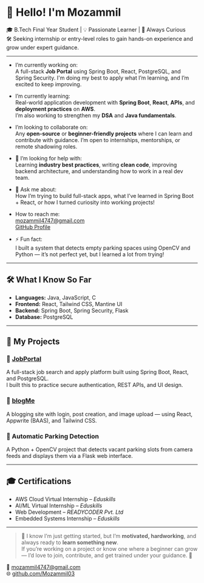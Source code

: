 <!--
**Mozammil03/Mozammil03** is a ✨ _special_ ✨ repository because its `README.md` (this file) appears on your GitHub profile.

Here are some ideas to get you started:

- 🔭 I’m currently working on ...
- 🌱 I’m currently learning ...
- 👯 I’m looking to collaborate on ...
- 🤔 I’m looking for help with ...
- 💬 Ask me about ...
- 📫 How to reach me: ...
- 😄 Pronouns: ...
- ⚡ Fun fact: ...
-->

# 👋 Hello! I'm Mozammil

🎓 B.Tech Final Year Student | 💡 Passionate Learner | 🧠 Always Curious  
🛠️ Seeking internship or entry-level roles to gain hands-on experience and grow under expert guidance.

---

-  I’m currently working on:  
  A full-stack **Job Portal** using Spring Boot, React, PostgreSQL, and Spring Security. I'm doing my best to apply what I’m learning, and I’m excited to keep improving.

-  I’m currently learning:  
  Real-world application development with **Spring Boot**, **React**, **APIs**, and **deployment practices** on **AWS**.  
  I’m also working to strengthen my **DSA** and **Java fundamentals**.

-  I’m looking to collaborate on:  
  Any **open-source** or **beginner-friendly projects** where I can learn and contribute with guidance. I’m open to internships, mentorships, or remote shadowing roles.

- 🤔 I’m looking for help with:  
  Learning **industry best practices**, writing **clean code**, improving backend architecture, and understanding how to work in a real dev team.

- 💬 Ask me about:  
  How I’m trying to build full-stack apps, what I’ve learned in Spring Boot + React, or how I turned curiosity into working projects!

-  How to reach me:  
  [mozammil4747@gmail.com](mailto:mozammil4747@gmail.com)  
  [GitHub Profile](https://github.com/Mozammil03)

- ⚡ Fun fact:  
  I built a system that detects empty parking spaces using OpenCV and Python — it’s not perfect yet, but I learned a lot from trying!

---

## 🛠️ What I Know So Far

- **Languages:** Java, JavaScript, C  
- **Frontend:** React, Tailwind CSS, Mantine UI  
- **Backend:** Spring Boot, Spring Security, Flask  
- **Database:** PostgreSQL  


---

## 📌 My Projects

### 🔹 [JobPortal](https://github.com/Mozammil03/Job_portal_test)  
A full-stack job search and apply platform built using Spring Boot, React, and PostgreSQL.  
I built this to practice secure authentication, REST APIs, and UI design.

### 🔹 [blogMe](https://github.com/Mozammil03/blogMe)  
A blogging site with login, post creation, and image upload — using React, Appwrite (BAAS), and Tailwind CSS.

### 🔹 Automatic Parking Detection  
A Python + OpenCV project that detects vacant parking slots from camera feeds and displays them via a Flask web interface.

---

## 🎓 Certifications
- AWS Cloud Virtual Internship – *Eduskills*
- AI/ML Virtual Internship – *Eduskills*
- Web Development – *READYCODER Pvt. Ltd*
- Embedded Systems Internship – *Eduskills*

---

> 💭 I know I’m just getting started, but I’m **motivated, hardworking**, and always ready to **learn something new**.  
> If you’re working on a project or know one where a beginner can grow — I’d love to join, contribute, and get trained under your guidance. 🙏

📧 [mozammil4747@gmail.com](mailto:mozammil4747@gmail.com)  
🌐 [github.com/Mozammil03](https://github.com/Mozammil03)
